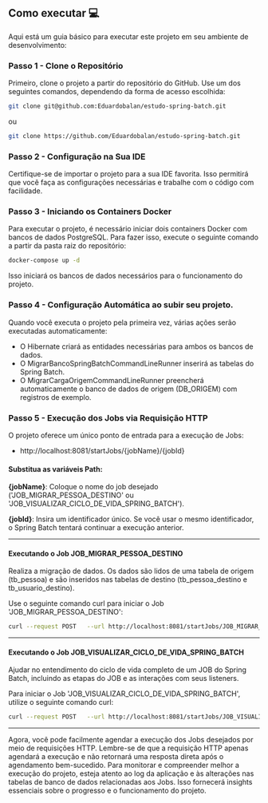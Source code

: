 ## Como executar 💻
Aqui está um guia básico para executar este projeto em seu ambiente de desenvolvimento:

### Passo 1 - Clone o Repositório
Primeiro, clone o projeto a partir do repositório do GitHub. Use um dos seguintes comandos, dependendo da forma de acesso escolhida:

```bash
git clone git@github.com:Eduardobalan/estudo-spring-batch.git
```
ou
```bash
git clone https://github.com/Eduardobalan/estudo-spring-batch.git
```

### Passo 2 - Configuração na Sua IDE
Certifique-se de importar o projeto para a sua IDE favorita. Isso permitirá que você faça as configurações necessárias e trabalhe com o código com facilidade.

### Passo 3 - Iniciando os Containers Docker
Para executar o projeto, é necessário iniciar dois containers Docker com bancos de dados PostgreSQL. 
Para fazer isso, execute o seguinte comando a partir da pasta raiz do repositório:

```bash
docker-compose up -d
```
Isso iniciará os bancos de dados necessários para o funcionamento do projeto.

### Passo 4 - Configuração Automática ao subir seu projeto.
Quando você executa o projeto pela primeira vez, várias ações serão executadas automaticamente:
- O Hibernate criará as entidades necessárias para ambos os bancos de dados.
- O MigrarBancoSpringBatchCommandLineRunner inserirá as tabelas do Spring Batch.
- O MigrarCargaOrigemCommandLineRunner preencherá automaticamente o banco de dados de origem (DB_ORIGEM) com registros de exemplo.

### Passo 5 - Execução dos Jobs via Requisição HTTP

O projeto oferece um único ponto de entrada para a execução de Jobs:
- http://localhost:8081/startJobs/{jobName}/{jobId}

#### Substitua as variáveis Path:

**{jobName}**: Coloque o nome do job desejado ('JOB_MIGRAR_PESSOA_DESTINO' ou 'JOB_VISUALIZAR_CICLO_DE_VIDA_SPRING_BATCH').

**{jobId}**: Insira um identificador único. Se você usar o mesmo identificador, o Spring Batch tentará continuar a execução anterior.
______________________________________________________________________________________________________________________

#### Executando o Job JOB_MIGRAR_PESSOA_DESTINO
Realiza a migração de dados. Os dados são lidos de uma tabela de origem (tb_pessoa) e são inseridos nas tabelas de destino (tb_pessoa_destino e tb_usuario_destino).

Use o seguinte comando curl para iniciar o Job 'JOB_MIGRAR_PESSOA_DESTINO':
```bash
curl --request POST   --url http://localhost:8081/startJobs/JOB_MIGRAR_PESSOA_DESTINO/1 --header 'Content-Type: application/json' --data '{}'
```
______________________________________________________________________________________________________________________

#### Executando o Job JOB_VISUALIZAR_CICLO_DE_VIDA_SPRING_BATCH
Ajudar no entendimento do ciclo de vida completo de um JOB do Spring Batch, incluindo as etapas do JOB e as interações com seus listeners.

Para iniciar o Job 'JOB_VISUALIZAR_CICLO_DE_VIDA_SPRING_BATCH', utilize o seguinte comando curl:
```bash
curl --request POST   --url http://localhost:8081/startJobs/JOB_VISUALIZAR_CICLO_DE_VIDA_SPRING_BATCH/2 --header 'Content-Type: application/json' --data '{}'
```

______________________________________________________________________________________________________________________


Agora, você pode facilmente agendar a execução dos Jobs desejados por meio de requisições HTTP. 
Lembre-se de que a requisição HTTP apenas agendará a execução e não retornará uma resposta direta após o agendamento bem-sucedido. 
Para monitorar e compreender melhor a execução do projeto, esteja atento ao log da aplicação e às alterações nas tabelas de banco de dados relacionadas aos Jobs. 
Isso fornecerá insights essenciais sobre o progresso e o funcionamento do projeto.